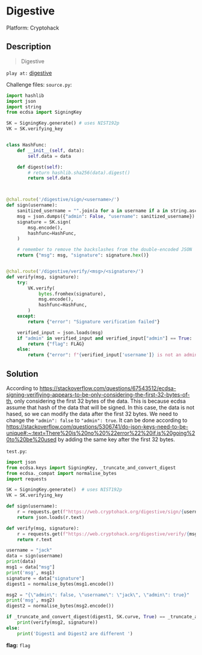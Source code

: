 # Digestive

Platform: Cryptohack

## Description

> Digestive

`play at:` [digestive](https://web.cryptohack.org/digestive)

Challenge files:
`source.py`:

```python
import hashlib
import json
import string
from ecdsa import SigningKey

SK = SigningKey.generate() # uses NIST192p
VK = SK.verifying_key


class HashFunc:
    def __init__(self, data):
        self.data = data

    def digest(self):
        # return hashlib.sha256(data).digest()
        return self.data



@chal.route('/digestive/sign/<username>/')
def sign(username):
    sanitized_username = "".join(a for a in username if a in string.ascii_lowercase)
    msg = json.dumps({"admin": False, "username": sanitized_username})
    signature = SK.sign(
        msg.encode(),
        hashfunc=HashFunc,
    )

    # remember to remove the backslashes from the double-encoded JSON
    return {"msg": msg, "signature": signature.hex()}


@chal.route('/digestive/verify/<msg>/<signature>/')
def verify(msg, signature):
    try:
        VK.verify(
            bytes.fromhex(signature),
            msg.encode(),
            hashfunc=HashFunc,
        )
    except:
        return {"error": "Signature verification failed"}

    verified_input = json.loads(msg)
    if "admin" in verified_input and verified_input["admin"] == True:
        return {"flag": FLAG}
    else:
        return {"error": f"{verified_input['username']} is not an admin"}
```

## Solution

According to <https://stackoverflow.com/questions/67543512/ecdsa-signing-verifiying-appears-to-be-only-considering-the-first-32-bytes-of-th>, only considering the first 32 bytes of the data. This is because ecdsa assume that hash of the data that will be signed. In this case, the data is not hased, so we can modify the data after the first 32 bytes.
We need to change the `"admin": false` to `"admin": true`. It can be done according to <https://stackoverflow.com/questions/5306741/do-json-keys-need-to-be-unique#:~:text=There%20is%20no%20%22error%22%20if,is%20going%20to%20be%20used> by adding the same key after the first 32 bytes.

`test.py`:

```python
import json
from ecdsa.keys import SigningKey, _truncate_and_convert_digest
from ecdsa._compat import normalise_bytes
import requests

SK = SigningKey.generate()  # uses NIST192p
VK = SK.verifying_key

def sign(username):
    r = requests.get(f"https://web.cryptohack.org/digestive/sign/{username}/")
    return json.loads(r.text)

def verify(msg, signature):
    r = requests.get(f"https://web.cryptohack.org/digestive/verify/{msg}/{signature}/")
    return r.text

username = "jack"
data = sign(username)
print(data)
msg1 = data["msg"]
print('msg', msg1)
signature = data["signature"]
digest1 = normalise_bytes(msg1.encode())

msg2 = "{\"admin\": false, \"username\": \"jack\", \"admin\": true}"
print('msg', msg2)
digest2 = normalise_bytes(msg2.encode())

if _truncate_and_convert_digest(digest1, SK.curve, True) == _truncate_and_convert_digest(digest2, SK.curve, True):
    print(verify(msg2, signature))
else:
    print('Digest1 and Digest2 are different ')
```

**flag:** `flag`
